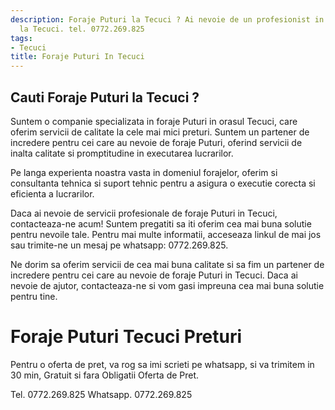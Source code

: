 ```yaml
---
description: Foraje Puturi la Tecuci ? Ai nevoie de un profesionist in Foraje Puturi
  la Tecuci. tel. 0772.269.825
tags:
- Tecuci
title: Foraje Puturi In Tecuci
---
```



## Cauti Foraje Puturi la Tecuci ?

Suntem o companie specializata in foraje Puturi in orasul Tecuci, care oferim servicii de calitate la cele mai mici preturi. Suntem un partener de incredere pentru cei care au nevoie de foraje Puturi, oferind servicii de inalta calitate si promptitudine in executarea lucrarilor.

Pe langa experienta noastra vasta in domeniul forajelor, oferim si consultanta tehnica si suport tehnic pentru a asigura o executie corecta si eficienta a lucrarilor.

Daca ai nevoie de servicii profesionale de foraje Puturi in Tecuci, contacteaza-ne acum! Suntem pregatiti sa iti oferim cea mai buna solutie pentru nevoile tale. Pentru mai multe informatii, acceseaza linkul de mai jos sau trimite-ne un mesaj pe whatsapp: 0772.269.825.

Ne dorim sa oferim servicii de cea mai buna calitate si sa fim un partener de incredere pentru cei care au nevoie de foraje Puturi in Tecuci. Daca ai nevoie de ajutor, contacteaza-ne si vom gasi impreuna cea mai buna solutie pentru tine.

# Foraje Puturi Tecuci Preturi
Pentru o oferta de pret, va rog sa imi scrieti pe whatsapp, si va trimitem in 30 min, Gratuit si fara Obligatii Oferta de Pret.

Tel. 0772.269.825
Whatsapp. 0772.269.825